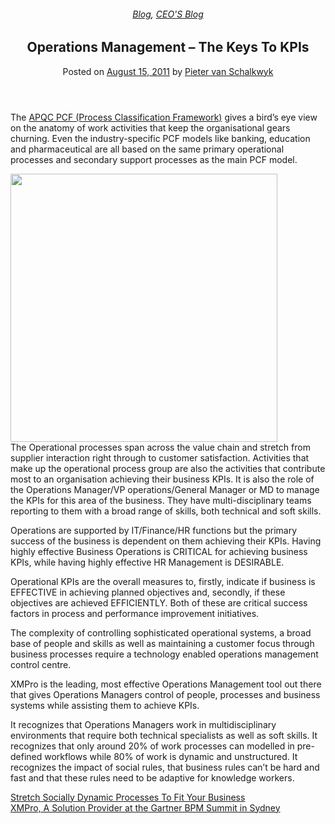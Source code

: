 
<article class="post-250 post type-post status-publish format-standard has-post-thumbnail hentry category-blog category-pieter-blog" id="post-250">
<div class="article-inner">
<header class="entry-header">
<div class="entry-header-text entry-header-text-top text-center">
<h6 class="entry-category is-xsmall"><a href="https://xmpro.com/category/blog/" rel="category tag">Blog</a>, <a href="https://xmpro.com/category/blog/pieter-blog/" rel="category tag">CEO'S Blog</a></h6><h1 class="entry-title">Operations Management – The Keys To KPIs</h1><div class="entry-divider is-divider small"></div>
<div class="entry-meta uppercase is-xsmall">
<span class="posted-on">Posted on <a href="https://xmpro.com/operations-management-the-keys-to-kpis/" rel="bookmark"><time class="entry-date published updated" datetime="2011-08-15T06:17:14+00:00">August 15, 2011</time></a></span> <span class="byline">by <span class="meta-author vcard"><a class="url fn n" href="https://xmpro.com/author/pietervs/">Pieter van Schalkwyk</a></span></span> </div>
</div>
</header>
<div class="entry-content single-page">
<p>The <a href="http://www.apqc.org/process-classification-framework" rel="noopener noreferrer" target="_blank">APQC PCF (Process Classification Framework)</a> gives a bird’s eye view on the anatomy of work activities that keep the organisational gears churning. Even the industry-specific PCF models like banking, education and pharmaceutical are all based on the same primary operational processes and secondary support processes as the main PCF model.</p>
<p><a href="https://xmpro.com/wp-content/uploads/2011/08/apqc_pcf.png"><img height="429" src="https://xmpro.com/wp-content/uploads/2011/08/apqc_pcf.png" width="427"/>
</a><br/>
The Operational processes span across the value chain and stretch from supplier interaction right through to customer satisfaction. Activities that make up the operational process group are also the activities that contribute most to an organisation achieving their business KPIs. It is also the role of the Operations Manager/VP operations/General Manager or MD to manage the KPIs for this area of the business. They have multi-disciplinary teams reporting to them with a broad range of skills, both technical and soft skills.</p>
<p>Operations are supported by IT/Finance/HR functions but the primary success of the business is dependent on them achieving their KPIs. Having highly effective Business Operations is CRITICAL for achieving business KPIs, while having highly effective HR Management is DESIRABLE.</p>
<p>Operational KPIs are the overall measures to, firstly, indicate if business is EFFECTIVE in achieving planned objectives and, secondly, if these objectives are achieved EFFICIENTLY. Both of these are critical success factors in process and performance improvement initiatives.</p>
<p>The complexity of controlling sophisticated operational systems, a broad base of people and skills as well as maintaining a customer focus through business processes require a technology enabled operations management control centre.</p>
<p>XMPro is the leading, most effective Operations Management tool out there that gives Operations Managers control of people, processes and business systems while assisting them to achieve KPIs.</p>
<p>It recognizes that Operations Managers work in multidisciplinary environments that require both technical specialists as well as soft skills. It recognizes that only around 20% of work processes can modelled in pre-defined workflows while 80% of work is dynamic and unstructured. It recognizes the impact of social rules, that business rules can’t be hard and fast and that these rules need to be adaptive for knowledge workers. </p>
<div class="blog-share text-center"><div class="is-divider medium"></div><div class="social-icons share-icons share-row relative"><a aria-label="Share on WhatsApp" class="icon button circle is-outline tooltip whatsapp show-for-medium" data-action="share/whatsapp/share" href="whatsapp://send?text=Operations%20Management%20%26%238211%3B%20The%20Keys%20To%20KPIs - https://xmpro.com/operations-management-the-keys-to-kpis/" title="Share on WhatsApp"><i class="icon-whatsapp"></i></a><a aria-label="Share on Facebook" class="icon button circle is-outline tooltip facebook" data-label="Facebook" href="https://www.facebook.com/sharer.php?u=https://xmpro.com/operations-management-the-keys-to-kpis/" onclick="window.open(this.href,this.title,'width=500,height=500,top=300px,left=300px'); return false;" rel="noopener nofollow" target="_blank" title="Share on Facebook"><i class="icon-facebook"></i></a><a aria-label="Share on Twitter" class="icon button circle is-outline tooltip twitter" href="https://twitter.com/share?url=https://xmpro.com/operations-management-the-keys-to-kpis/" onclick="window.open(this.href,this.title,'width=500,height=500,top=300px,left=300px'); return false;" rel="noopener nofollow" target="_blank" title="Share on Twitter"><i class="icon-twitter"></i></a><a aria-label="Email to a Friend" class="icon button circle is-outline tooltip email" href="/cdn-cgi/l/email-protection#93ace0e6f1f9f6f0e7aedce3f6e1f2e7fafcfde0b6a1a3def2fdf2f4f6fef6fde7b6a1a3b6a1a5b6a1a0aba1a2a2b6a0d1b6a1a3c7fbf6b6a1a3d8f6eae0b6a1a3c7fcb6a1a3d8c3dae0b5f1fcf7eaaed0fbf6f0f8b6a1a3e7fbfae0b6a1a3fce6e7b6a0d2b6a1a3fbe7e7e3e0b6a0d2b6a1d5b6a1d5ebfee3e1fcbdf0fcfeb6a1d5fce3f6e1f2e7fafcfde0befef2fdf2f4f6fef6fde7bee7fbf6bef8f6eae0bee7fcbef8e3fae0b6a1d5" rel="nofollow" title="Email to a Friend"><i class="icon-envelop"></i></a><a aria-label="Pin on Pinterest" class="icon button circle is-outline tooltip pinterest" href="https://pinterest.com/pin/create/button?url=https://xmpro.com/operations-management-the-keys-to-kpis/&amp;media=https://xmpro.com/wp-content/uploads/2011/08/apqc_pcf.png&amp;description=Operations%20Management%20%26%238211%3B%20The%20Keys%20To%20KPIs" onclick="window.open(this.href,this.title,'width=500,height=500,top=300px,left=300px'); return false;" rel="noopener nofollow" target="_blank" title="Pin on Pinterest"><i class="icon-pinterest"></i></a><a aria-label="Share on LinkedIn" class="icon button circle is-outline tooltip linkedin" href="https://www.linkedin.com/shareArticle?mini=true&amp;url=https://xmpro.com/operations-management-the-keys-to-kpis/&amp;title=Operations%20Management%20%26%238211%3B%20The%20Keys%20To%20KPIs" onclick="window.open(this.href,this.title,'width=500,height=500,top=300px,left=300px'); return false;" rel="noopener nofollow" target="_blank" title="Share on LinkedIn"><i class="icon-linkedin"></i></a></div></div></div>
<nav class="navigation-post" id="nav-below" role="navigation">
<div class="flex-row next-prev-nav bt bb">
<div class="flex-col flex-grow nav-prev text-left">
<div class="nav-previous"><a href="https://xmpro.com/stretch-socially-dynamic-processes-to-fit-your-business/" rel="prev"><span class="hide-for-small"><i class="icon-angle-left"></i></span> Stretch Socially Dynamic Processes To Fit Your Business</a></div>
</div>
<div class="flex-col flex-grow nav-next text-right">
<div class="nav-next"><a href="https://xmpro.com/xmpro-a-solution-provider-at-the-gartner-bpm-summit-in-sydney/" rel="next">XMPro, A Solution Provider at the Gartner BPM Summit in Sydney <span class="hide-for-small"><i class="icon-angle-right"></i></span></a></div> </div>
</div>
</nav>
</div>
</article>
<div class="comments-area" id="comments">
</div>
